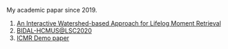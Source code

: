 My academic papar since 2019.
1. [An Interactive Watershed-based Approach for Lifelog Moment Retrieval](An_Interactive_Watershed-based_Approach_for_Lifelog_Moment_Retrieval-BigMM2019.pdf)
2. [BIDAL-HCMUS@LSC2020](BIDAL-HCMUS@LSC2020_Query2Sample_Attention-based_Search_Engine-LSC2020_ICMR.pdf)
3. [ICMR Demo paper](An_Interactive_Multimodal_Retrieval_System_for_Memory_Assistant_and_Life_Organized_Support-ICMR2020_Demo.pdf)